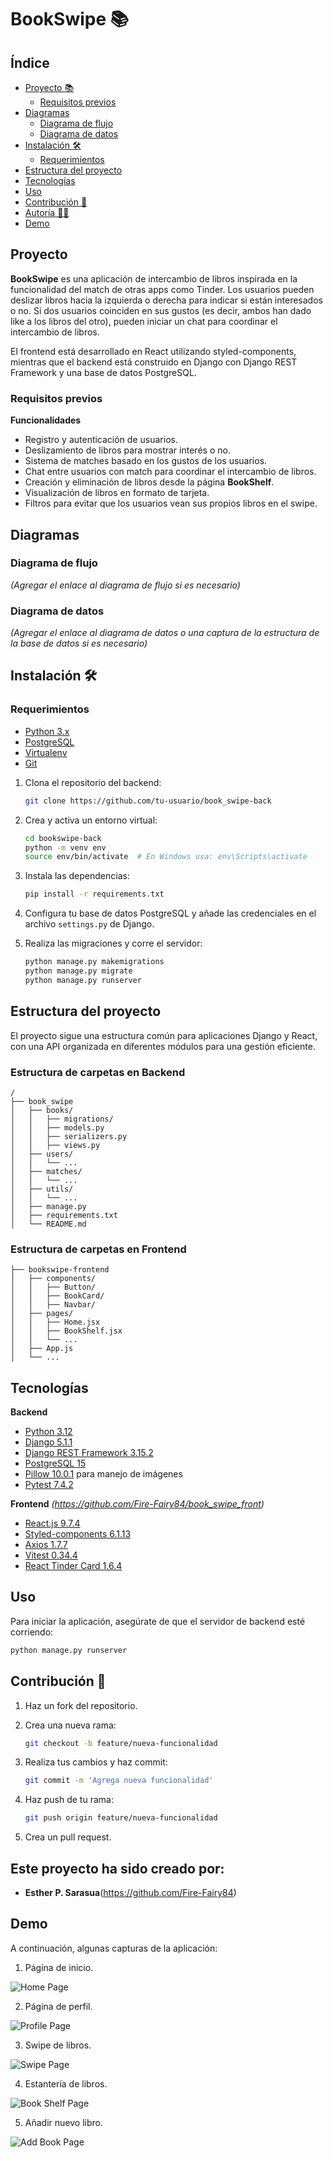 # BookSwipe :books:

## Índice

- [Proyecto 📚](#proyecto-)
  - [Requisitos previos](#requisitos-previos-)
- [Diagramas](#diagramas-)
  - [Diagrama de flujo](#diagrama-de-flujo-)
  - [Diagrama de datos](#diagrama-de-datos-)
- [Instalación 🛠️](#instalación-)
  - [Requerimientos](#requerimientos-)
- [Estructura del proyecto](#estructura-del-proyecto-)
- [Tecnologías](#tecnologías-)
- [Uso](#uso-)
- [Contribución 🤝](#contribución-)
- [Autoría 👩‍💻](#desarrolladorx-)
- [Demo](#demo-)

## Proyecto

**BookSwipe** es una aplicación de intercambio de libros inspirada en la funcionalidad del match de otras apps como Tinder. Los usuarios pueden deslizar libros hacia la izquierda o derecha para indicar si están interesados o no. Si dos usuarios coinciden en sus gustos (es decir, ambos han dado like a los libros del otro), pueden iniciar un chat para coordinar el intercambio de libros.

El frontend está desarrollado en React utilizando styled-components, mientras que el backend está construido en Django con Django REST Framework y una base de datos PostgreSQL.

### Requisitos previos

**Funcionalidades**

- Registro y autenticación de usuarios.
- Deslizamiento de libros para mostrar interés o no.
- Sistema de matches basado en los gustos de los usuarios.
- Chat entre usuarios con match para coordinar el intercambio de libros.
- Creación y eliminación de libros desde la página **BookShelf**.
- Visualización de libros en formato de tarjeta.
- Filtros para evitar que los usuarios vean sus propios libros en el swipe.

## Diagramas

### Diagrama de flujo

_(Agregar el enlace al diagrama de flujo si es necesario)_

### Diagrama de datos

_(Agregar el enlace al diagrama de datos o una captura de la estructura de la base de datos si es necesario)_

## Instalación 🛠️

### Requerimientos

- [Python 3.x](https://www.python.org/downloads/)
- [PostgreSQL](https://www.postgresql.org/download/)
- [Virtualenv](https://virtualenv.pypa.io/en/latest/)
- [Git](https://git-scm.com/)

1. Clona el repositorio del backend:

   ```bash
   git clone https://github.com/tu-usuario/book_swipe-back
   ```

2. Crea y activa un entorno virtual:

   ```bash
   cd bookswipe-back
   python -m venv env
   source env/bin/activate  # En Windows usa: env\Scripts\activate
   ```

3. Instala las dependencias:

   ```bash
   pip install -r requirements.txt
   ```

4. Configura tu base de datos PostgreSQL y añade las credenciales en el archivo `settings.py` de Django.

5. Realiza las migraciones y corre el servidor:

   ```bash
   python manage.py makemigrations
   python manage.py migrate
   python manage.py runserver
   ```

## Estructura del proyecto

El proyecto sigue una estructura común para aplicaciones Django y React, con una API organizada en diferentes módulos para una gestión eficiente.

### Estructura de carpetas en Backend

```plaintext
/
├── book_swipe
│   ├── books/
│   │   ├── migrations/
│   │   ├── models.py
│   │   ├── serializers.py
│   │   ├── views.py
│   ├── users/
│   │   └── ...
│   ├── matches/
│   │   └── ...
│   ├── utils/
│   │   └── ...
│   ├── manage.py
│   ├── requirements.txt
│   └── README.md
```

### Estructura de carpetas en Frontend

```plaintext
├── bookswipe-frontend
│   ├── components/
│   │   ├── Button/
│   │   ├── BookCard/
│   │   ├── Navbar/
│   ├── pages/
│   │   ├── Home.jsx
│   │   ├── BookShelf.jsx
│   │   └── ...
│   ├── App.js
│   └── ...
```

## Tecnologías

**Backend**

- [Python 3.12](https://www.python.org/)
- [Django 5.1.1](https://www.djangoproject.com/)
- [Django REST Framework 3.15.2](https://www.django-rest-framework.org/)
- [PostgreSQL 15](https://www.postgresql.org/)
- [Pillow 10.0.1](https://python-pillow.org/) para manejo de imágenes
- [Pytest 7.4.2](https://docs.pytest.org/en/stable/)

**Frontend** _(https://github.com/Fire-Fairy84/book_swipe_front)_

- [React.js 9.7.4](https://reactjs.org/)
- [Styled-components 6.1.13](https://styled-components.com/)
- [Axios 1.7.7](https://axios-http.com/es/docs/intro)
- [Vitest 0.34.4](https://vitest.dev/)
- [React Tinder Card 1.6.4](https://www.npmjs.com/package/react-tinder-card)

## Uso

Para iniciar la aplicación, asegúrate de que el servidor de backend esté corriendo:

```bash
python manage.py runserver
```

## Contribución 🤝

1. Haz un fork del repositorio.
2. Crea una nueva rama:

   ```bash
   git checkout -b feature/nueva-funcionalidad
   ```

3. Realiza tus cambios y haz commit:
   ```bash
   git commit -m 'Agrega nueva funcionalidad'
   ```
4. Haz push de tu rama:
   ```bash
   git push origin feature/nueva-funcionalidad
   ```
5. Crea un pull request.

## Este proyecto ha sido creado por:

- **Esther P. Sarasua**(https://github.com/Fire-Fairy84)

## Demo

A continuación, algunas capturas de la aplicación:

1. Página de inicio.

![Home Page](../book_swipe_front/src/images/home.png)

2. Página de perfil.

![Profile Page](../book_swipe_front/src/images/profile.png)

3. Swipe de libros.

![Swipe Page](../book_swipe_front/src/images/swipe_page.png)

4. Estantería de libros.

![Book Shelf Page](../book_swipe_front/src/images/book_shelf.png)

5. Añadir nuevo libro.

![Add Book Page](../book_swipe_front/src/images/add_book.png)
